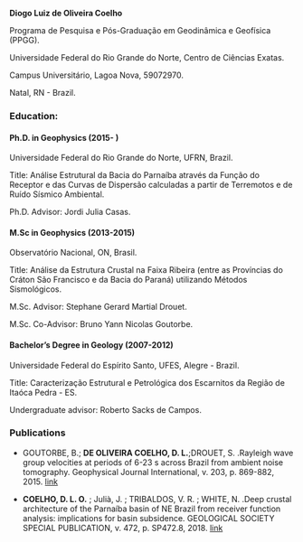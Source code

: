 **Diogo Luiz de Oliveira Coelho**
<p> Programa de Pesquisa e Pós-Graduação em Geodinâmica e Geofísica (PPGG).</p>
<p> Universidade Federal do Rio Grande do Norte, Centro de Ciências Exatas.</p>
<p> Campus Universitário, Lagoa Nova, 59072970.</p>
<p> Natal, RN - Brazil.</p>

### Education:

#### Ph.D. in Geophysics (2015- )

<p>Universidade Federal do Rio Grande do Norte, UFRN, Brazil.</p>
<p>Title: Análise Estrutural da Bacia do Parnaíba através da Função do Receptor e das Curvas de Dispersão calculadas a partir de Terremotos e de Ruído Sísmico Ambiental.</p>
<p>Ph.D. Advisor: Jordi Julia Casas.</p>


#### M.Sc in Geophysics (2013-2015)

<p>Observatório Nacional, ON, Brasil.</p>
<p>Title: Análise da Estrutura Crustal na Faixa Ribeira (entre as Províncias do Cráton São Francisco e da Bacia do Paraná) utilizando Métodos Sismológicos.</p>
<p>M.Sc. Advisor: Stephane Gerard Martial Drouet.</p>
<p>M.Sc. Co-Advisor: Bruno Yann Nicolas Goutorbe.</p>


#### Bachelor’s Degree in Geology (2007-2012)

<p>Universidade Federal do Espírito Santo, UFES, Alegre - Brazil.</p>
<p>Title: Caracterização Estrutural e Petrológica dos Escarnitos da Região de Itaóca Pedra - ES.</p>
<p>Undergraduate advisor: Roberto Sacks de Campos.</p>


### Publications
- GOUTORBE, B.; **DE OLIVEIRA COELHO, D. L.**;DROUET, S. .Rayleigh wave group velocities at periods of 6-23 s across Brazil from ambient noise tomography. Geophysical Journal International, v. 203, p. 869-882, 2015. [link](https://academic.oup.com/gji/article-pdf/203/2/869/5872301/ggv343.pdf)

- **COELHO, D. L. O.** ; Julià, J. ; TRIBALDOS, V. R. ; WHITE, N. .Deep crustal architecture of the Parnaíba basin of NE Brazil from receiver function analysis: implications for basin subsidence. GEOLOGICAL SOCIETY SPECIAL PUBLICATION, v. 472, p. SP472.8, 2018. [link](https://sp.lyellcollection.org/content/specpubgsl/early/2018/05/15/SP472.8.full.pdf)
